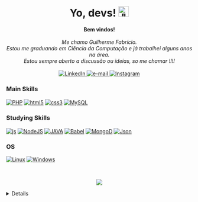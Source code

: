 <h1 align="center">Yo, devs! <img src="https://github-production-user-asset-6210df.s3.amazonaws.com/24524555/238178097-766d336d-b87d-44ba-807c-c51de2bc6b4d.gif" width="28px" alt="👋"></h1>

<p align="center">
    <b>Bem vindos!</b><br><br>
    <i>
        Me chamo Guilherme Fabrício.<br>
        Estou me graduando em Ciência da Computação e já trabalhei alguns anos na área.<br>
        Estou sempre aberto a discussão ou ideias, so me chamar !!!!<br>
    </i><br>
    <a href="https://www.linkedin.com/in/guilhermeefabricio/">
        <img src="https://img.shields.io/badge/LinkedIn-blue?style=flat-square&logo=linkedin" alt="LinkedIn">
    </a>
    <a href="mailto:guilherme.fabricio.115@gmail.com">
        <img src="https://img.shields.io/badge/Email-blue?style=flat-square&logo=gmail&logoColor=white" alt="e-mail">
    </a>
    <a href="https://www.instagram.com/gui.fabricio/">
        <img src="https://img.shields.io/badge/Instagram-blue?style=flat-square&logo=instagram&logoColor=white" alt="Instagram">
    </a>
</p>

### Main Skills

<div aling="cente">
     <a href="https://www.php.net/"><img align="center" alt="PHP" src="https://img.shields.io/badge/PHP-777BB4?style=for-the-badge&logo=php&logoColor=white"/></a>
  <a href="https://developer.mozilla.org/en-US/docs/Web/Guide/HTML/HTML5"><img align="center" alt="html5" src="https://img.shields.io/badge/HTML5-E34F26?style=for-the-badge&logo=html5&logoColor=white" /></a>
  <a href="https://developer.mozilla.org/en-US/docs/Web/CSS"><img align="center" alt="css3" src="https://img.shields.io/badge/CSS3-1572B6?style=for-the-badge&logo=css3&logoColor=white" /></a> 
 <a href="https://www.mysql.com/"><img  align="center" src="https://img.shields.io/badge/-mysql-0D1117?style=for-the-badge&logo=mysql&labelColor=0D1117" alt="MySQL"></a>

</div>

### Studying Skills

<div>
  <a href="https://developer.mozilla.org/en-US/docs/Web/JavaScript"><img align="center" alt="js" src="https://img.shields.io/badge/JavaScript-F7DF1E?style=for-the-badge&logo=javascript&logoColor=black" /></a>
  <a href="https://nodejs.org/en/"><img align="center" alt="NodeJS" src="https://img.shields.io/badge/Node.js-43853D?style=for-the-badge&logo=node.js&logoColor=white" /></a>
  <a href="https://www.java.com/" target="_blank"><img align="center" alt="JAVA" src="https://img.shields.io/badge/Java-ED8B00?style=for-the-badge&logo=java&logoColor=white"/></a>
 <a href="https://babeljs.io/"><img align="center" alt="Babel" src="https://img.shields.io/badge/Babel-F9DC3E?style=for-the-badge&logo=babel&logoColor=white"></a>
 <a href="https://www.mongodb.com/"><img  align="center" src="https://img.shields.io/badge/MongoDB-4EA94B?style=for-the-badge&logo=mongodb&logoColor=white" alt="MongoD"></a>
  <a href="https://www.json.org/"><img align="center" alt="Json" src="https://img.shields.io/badge/json-5E5C5C?style=for-the-badge&logo=json&logoColor=white"/></a>
</div>

### OS
[![Linux](https://img.shields.io/badge/linux-black?style=for-the-badge&logo=Linux)](https://github.com/guidev115)
[![Windows](https://img.shields.io/badge/Windows-black?style=for-the-badge&logo=Windows)](https://github.com/guidev115)


</br>

<p align="center">
  <a href="https://github.com/guidev115">
    <img src="https://komarev.com/ghpvc/?username=guidev115&color=blue&style=flat)" />
  </a>
</p>

<details>
<p align="center">
  <a href="https://github.com/guidev115">
    <img src="http://github-profile-summary-cards.vercel.app/api/cards/profile-details?username=guidev115&theme=transparent" />
  </a>
  <a href="https://github.com/guidev115">
    <img src="https://github-readme-streak-stats.herokuapp.com/?user=guidev115&hide_border=true&card_width=338&theme=transparent" />
  </a>
  <a href="https://github.com/guidev115">
    <img src="http://github-profile-summary-cards.vercel.app/api/cards/stats?username=guidev115&theme=transparent" />
  </a>

  <img width="49%" height="195px" src="https://github-readme-stats-sigma-five.vercel.app/api?username=GuiDev115&show_icons=true&count_private=true&hide_border=true&title_color=00bfbf&icon_color=00bfbf&text_color=c9d1d9&bg_color=0d1117" alt="Guilherme Fabricio github stats"/>
   <img width="41%" height="195px" src="https://github-readme-stats-sigma-five.vercel.app/api/top-langs/?username=GuiDev115&layout=compact&hide_border=true&title_color=00bfbf&text_color=00bfbf&bg_color=0d1117"/>

  </a>
</p>
</details>




